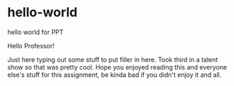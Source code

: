 # hello-world
hello world for PPT

Hello Professor!

Just here typing out some stuff to put filler in here. Took third in a talent show so that was pretty cool.
Hope you enjoyed reading this and everyone else's stuff for this assignment, be kinda bad if you didn't enjoy it and all.
